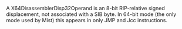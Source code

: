 A X64DisassemblerDisp32Operand is an 8-bit RIP-relative signed displacement, not associated with a SIB byte. 
In 64-bit mode (the only mode used by Mist) this appears in only JMP and Jcc instructions.
